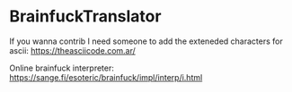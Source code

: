 # BrainfuckTranslator

If you wanna contrib I need someone to add the exteneded characters for ascii: https://theasciicode.com.ar/

Online brainfuck interpreter: https://sange.fi/esoteric/brainfuck/impl/interp/i.html
